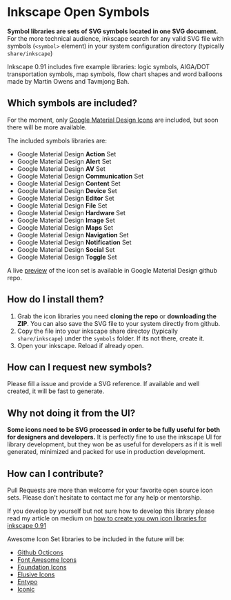 # Inkscape Open Symbols
**Symbol libraries are sets of SVG symbols located in one SVG document.** For the more technical audience, inkscape search for any valid SVG file with symbols (```<symbol>``` element) in your system configuration directory (typically ```share/inkscape```)

Inkscape 0.91 includes five example libraries: logic symbols, AIGA/DOT transportation symbols, map symbols, flow chart shapes and word balloons made by Martin Owens and Tavmjong Bah.

## Which symbols are included?

For the moment, only [Google Material Design Icons](https://github.com/google/material-design-icons) are included, but soon there will be more available.

The included symbols libraries are:

* Google Material Design **Action** Set
* Google Material Design **Alert** Set
* Google Material Design **AV** Set
* Google Material Design **Communication** Set
* Google Material Design **Content** Set
* Google Material Design **Device** Set
* Google Material Design **Editor** Set
* Google Material Design **File** Set
* Google Material Design **Hardware** Set
* Google Material Design **Image** Set
* Google Material Design **Maps** Set
* Google Material Design **Navigation** Set
* Google Material Design **Notification** Set
* Google Material Design **Social** Set
* Google Material Design **Toggle** Set

A live [preview](http://google.github.io/material-design-icons/) of the icon set is available in Google Material Design github repo.

## How do I install them?

1. Grab the icon libraries you need **cloning the repo** or **downloading the ZIP**. You can also save the SVG file to your system directly from github.
2. Copy the file into your inkscape share directoy (typically ```share/inkscape```) under the ```symbols``` folder. If its not there, create it.
3. Open your inkscape. Reload if already open.

## How can I request new symbols?

Please fill a issue and provide a SVG reference. If available and well created, it will be fast to generate.

## Why not doing it from the UI?
**Some icons need to be SVG processed in order to be fully useful for both for designers and developers.** It is perfectly fine to use the inkscape UI for library development, but they won be as useful for developers as if it is well generated, minimized and packed for use in production development.

## How can I contribute?
Pull Requests are more than welcome for your favorite open source icon sets. Please don't hesitate to contact me for any help or mentorship.

If you develop by yourself but not sure how to develop this library please read my article on medium on [how to create you own icon libraries for inkscape 0.91](https://medium.com/@xaviju/creating-your-own-symbol-library-in-inkscape-0-91-and-make-your-front-end-developer-you-338588137aaf)

Awesome Icon Set libraries to be included in the future will be:
- [Github Octicons](https://octicons.github.com/)
- [Font Awesome Icons](http://fortawesome.github.io/Font-Awesome/icons/)
- [Foundation Icons](http://foundation.zurb.com/icon-fonts.html)
- [Elusive Icons](http://elusiveicons.com/icons/)
- [Entypo](http://www.entypo.com/)
- [Iconic](https://useiconic.com/open/)
